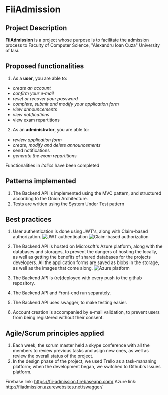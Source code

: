 # FiiAdmission
## Project Description
**FiiAdmission** is a project whose purpose is to facilitate the admission process to Faculty of Computer Science, "Alexandru Ioan Cuza" University of Iasi.

## Proposed functionalities
1. As a **user**, you are able to:
  - *create an account*
  - *confirm your e-mail*
  - *reset or recover your password*
  - *complete, submit and modify your application form*
  - *view announcements*
  - *view notifications*
  - view exam repartitions
2. As an **administrator**, you are able to:
  - *review application form*
  - *create, modify and delete announcements*
  - send notifications
  - *generate the exam repartitions*
  
 Functionalities in *italics* have been completed
 
## Patterns implemented
1. The Backend API is implemented using the MVC pattern, and structured according to the Onion Architecture.
2. Tests are written using the System Under Test pattern

## Best practices
1. User authentication is done using JWT's, along with Claim-based authorization.
![JWT authentication](https://drive.google.com/open?id=1rCyCYlthAaEC-qsDGe8acwyk29pUW2L7)
![Claim-based authorization](https://drive.google.com/open?id=1IoELgK2DmVGekqbltQcu693Fj6oTAKCC)


2. The Backend API is hosted on Microsoft's Azure platform, along with the databases and storages, to prevent the dangers of hosting the locally, as well as getting the benefits of shared databases for the projects developers. All the application forms are saved as blobs in the storage, as well as the images that come along.
![Azure platform](https://drive.google.com/open?id=1X6ydPy4W13itGfFnGR0-edLddIUiUi3a)


3. The Backend API is (re)deployed with every push to the github repository.
4. The Backend API and Front-end run separately.
5. The Backend API uses swagger, to make testing easier.
6. Account creation is accompanied by e-mail validation, to prevent users from being registered without their consent.

## Agile/Scrum principles applied
1. Each week, the scrum master held a skype conference with all the members to review previous tasks and asign new ones, as well as review the overall status of the project.
2. In the design phase of the project, we used Trello as a task-mananing platform; when the development began, we switched to Github's Issues platform.


Firebase link: https://fii-admission.firebaseapp.com/
Azure link: http://fiiadmission.azurewebsites.net/swagger/
